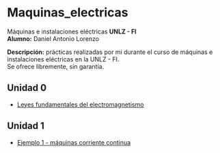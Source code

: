 # Maquinas_electricas
Máquinas e instalaciones eléctricas
__UNLZ - FI__   
__Alumno:__ Daniel Antonio Lorenzo 

__Descripción:__ prácticas realizadas por mi durante el curso de máquinas e instalaciones eléctricas en la UNLZ - FI.   
Se ofrece libremente, sin garantía.

## Unidad 0
* [Leyes fundamentales del electromagnetismo](https://nbviewer.jupyter.org/github/daniel-lorenzo/Maquinas_electricas/blob/master/Unidad0/Leyes_fundamentales.ipynb)

## Unidad 1
* [Ejemplo 1 - máquinas corriente continua](https://nbviewer.jupyter.org/github/daniel-lorenzo/Maquinas_electricas/blob/master/Unidad1/Ejemplo_1_maquinas_cc.ipynb)
